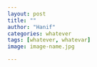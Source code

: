 ```yaml
---
layout: post
title: ""
author: "Hanif" 
categories: whatever
tags: [whatever, whatevar]
image: image-name.jpg

---
```



